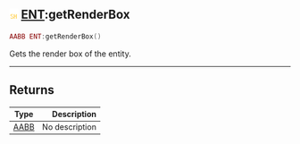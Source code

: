 ## ![shared](../../.gitbook/assets/shared.png) [ENT](ent):getRenderBox

```lua
AABB ENT:getRenderBox()
```

Gets the render box of the entity.

------
## Returns

| Type   | Description |
| ------ | ----------: |
| [AABB](aabb) | No description |

